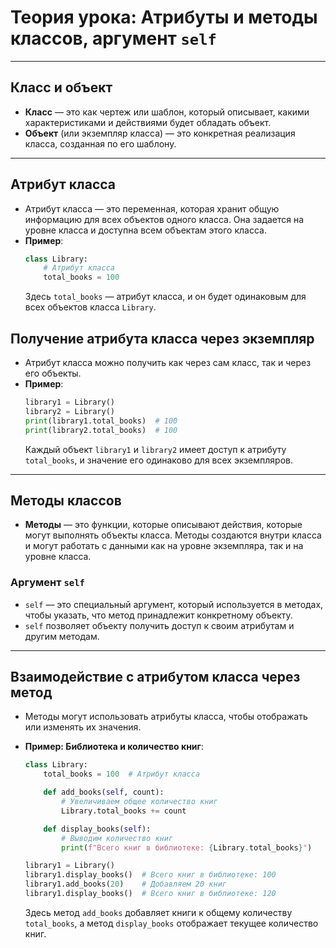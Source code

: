 
# Теория урока: Атрибуты и методы классов, аргумент `self`

---

## Класс и объект
- **Класс** — это как чертеж или шаблон, который описывает, какими характеристиками и действиями будет обладать объект.
- **Объект** (или экземпляр класса) — это конкретная реализация класса, созданная по его шаблону.

---

## Атрибут класса
- Атрибут класса — это переменная, которая хранит общую информацию для всех объектов одного класса. Она задается на уровне класса и доступна всем объектам этого класса.
- **Пример**:
  ```python
  class Library:
      # Атрибут класса
      total_books = 100
  ```
  Здесь `total_books` — атрибут класса, и он будет одинаковым для всех объектов класса `Library`.

## Получение атрибута класса через экземпляр
- Атрибут класса можно получить как через сам класс, так и через его объекты.
- **Пример**:
  ```python
  library1 = Library()
  library2 = Library()
  print(library1.total_books)  # 100
  print(library2.total_books)  # 100
  ```
  Каждый объект `library1` и `library2` имеет доступ к атрибуту `total_books`, и значение его одинаково для всех экземпляров.

---

## Методы классов
- **Методы** — это функции, которые описывают действия, которые могут выполнять объекты класса. Методы создаются внутри класса и могут работать с данными как на уровне экземпляра, так и на уровне класса.

### Аргумент `self`
- `self` — это специальный аргумент, который используется в методах, чтобы указать, что метод принадлежит конкретному объекту.
- `self` позволяет объекту получить доступ к своим атрибутам и другим методам.

---

## Взаимодействие с атрибутом класса через метод
- Методы могут использовать атрибуты класса, чтобы отображать или изменять их значения.

- **Пример: Библиотека и количество книг**:
  ```python
  class Library:
      total_books = 100  # Атрибут класса

      def add_books(self, count):
          # Увеличиваем общее количество книг
          Library.total_books += count

      def display_books(self):
          # Выводим количество книг
          print(f"Всего книг в библиотеке: {Library.total_books}")

  library1 = Library()
  library1.display_books()  # Всего книг в библиотеке: 100
  library1.add_books(20)    # Добавляем 20 книг
  library1.display_books()  # Всего книг в библиотеке: 120
  ```
  Здесь метод `add_books` добавляет книги к общему количеству `total_books`, а метод `display_books` отображает текущее количество книг.
